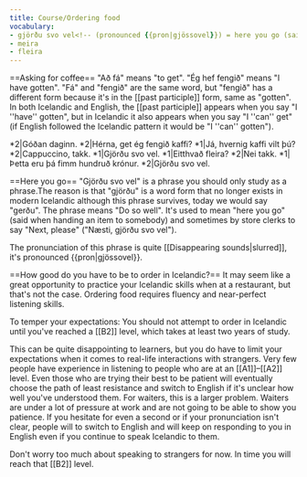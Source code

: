 ```yaml
---
title: Course/Ordering food
vocabulary:
- gjörðu svo vel<!-- (pronounced {{pron|gjössovel}}) = here you go (said when handing an item to somebody)-->
- meira
- fleira
---
```


==Asking for coffee==
"Að fá" means "to get". "Ég hef fengið" means "I have gotten". "Fá" and "fengið" are the same word, but "fengið" has a different form because it's in the [[past participle]] form, same as "gotten". In both Icelandic and English, the [[past participle]] appears when you say "I ''have'' gotten", but in Icelandic it also appears when you say "I ''can'' get" (if English followed the Icelandic pattern it would be "I ''can'' gotten").

*2|Góðan daginn.
*2|Hérna, get ég fengið kaffi?
*1|Já, hvernig kaffi vilt þú?
*2|Cappuccino, takk.
*1|Gjörðu svo vel.
*1|Eitthvað fleira?
*2|Nei takk.
*1|Þetta eru þá fimm hundruð krónur.
*2|Gjörðu svo vel.

==Here you go==
"Gjörðu svo vel" is a phrase you should only study as a phrase.<ref>The reason is that "gjörðu" is a word form that no longer exists in modern Icelandic although this phrase survives, today we would say "gerðu". The phrase means "Do so well".</ref> It's used to mean "here you go" (said when handing an item to somebody) and sometimes by store clerks to say "Next, please" ("Næsti, gjörðu svo vel").

The pronunciation of this phrase is quite [[Disappearing sounds|slurred]], it's pronounced {{pron|gjössovel}}.

==How good do you have to be to order in Icelandic?==
It may seem like a great opportunity to practice your Icelandic skills when at a restaurant, but that's not the case. Ordering food requires fluency and near-perfect listening skills.

To temper your expectations: You should not attempt to order in Icelandic until you've reached a [[B2]] level, which takes at least two years of study.

This can be quite disappointing to learners, but you do have to limit your expectations when it comes to real-life interactions with strangers. Very few people have experience in listening to people who are at an [[A1]]–[[A2]] level. Even those who are trying their best to be patient will eventually choose the path of least resistance and switch to English if it's unclear how well you've understood them. For waiters, this is a larger problem. Waiters are under a lot of pressure at work and are not going to be able to show you patience. If you hesitate for even a second or if your pronunciation isn't clear, people will to switch to English and will keep on responding to you in English even if you continue to speak Icelandic to them.

Don't worry too much about speaking to strangers for now. In time you will reach that [[B2]] level.

<references />
